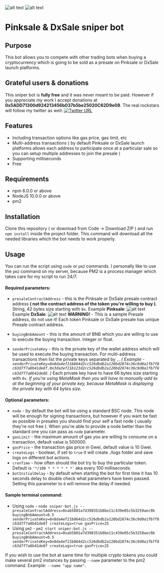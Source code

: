 ![alt text](https://github.com/mnedelchev-vn/pinksale-dxsale-sniper-bot/blob/master/assets/images/pinksale-logo.png)
![alt text](https://github.com/mnedelchev-vn/pinksale-dxsale-sniper-bot/blob/master/assets/images/dxsale-logo-shadow.png)

# Pinksale & DxSale sniper bot

## Purpose
This bot allows you to compete with other trading bots when buying a cryptocurrency which is going to be sold as a presale on Pinksale or DxSale launch platforms.

## Grateful users & donations
This sniper bot is **fully free** and it was never meant to be paid. However if you appreciate my work I accept donations at **0x5ADD71300d924213456b037b5be25020C62D9e08**. The real rockstars will follow my twitter as well:
[![Twitter URL](https://github.com/mnedelchev-vn/pinksale-dxsale-sniper-bot/blob/master/assets/images/twitter.svg)](https://twitter.com/intent/follow?screen_name=mnedelchev_)

## Features
* Including transaction options like gas price, gas limit, etc
* Multi-address transactions ( by default Pinksale or DxSale launch platforms allows each address to participate once at a particular sale so you can setup multiple addresses to join the presale )
* Supporting milliseconds
* Free

## Requirements
* npm 6.0.0 or above
* NodeJS 10.0.0 or above
* pm2

## Installation
Clone this repository ( or download from Code -> Download ZIP ) and run `npm install` inside the project folder. This command will download all the needed libraries which the bot needs to work properly.

## Usage
You can run the script using `node` or `pm2` commands. I personally like to use the `pm2` command on my server, because PM2 is a process manager which takes care for my script to run 24/7. 

#### Required parameters:
* `presaleContractAddress` - this is the Pinksale or DxSale presale contract address **( not the contract address of the token you're willing to buy )**. String, 42 bytes size starting with `0x`. 
Example **Pinksale**:
![alt text](https://github.com/mnedelchev-vn/pinksale-dxsale-sniper-bot/blob/master/assets/images/sample-pinksale-presale-address.png)
Example **DxSale**:
![alt text](https://github.com/mnedelchev-vn/pinksale-dxsale-sniper-bot/blob/master/assets/images/sample-dxsale-presale-address.png)
**WARNING!** - This is a sample Presale address, do not use it! Each token Pinksale or DxSale presale has unique Presale contract address.

* `buyingBnbAmount` - this is the amount of BNB which you are willing to use to execute the buying transaction. Integer or float.
* `senderPrivateKey` - this is the private key of the wallet address which will be used to execute the buying transaction. For multi-address transactions then list the private keys separated by `,`. *( Example - `senderPrivateKey=0x8da4ef21b864d2cc526dbdb2a120bd2874c36c9d0a1fb7f8c63d7f7a8b41de8f,0x3da3ef21b123d2cc526dbdb2a120bd2874c36c9d0a1fb7f8c63d7f7a8b42de8E`. )* Each private key have to have 66 bytes size starting with `0x`. *If you're using MetaMask then you will have to manually add `0x` at the beginning of your private key, because MetaMask is displaying the private key with 64 bytes size.*

#### Optional parameters:
* `node` - by default the bot will be using a standard BSC node. This node will be enough for signing transactions, but however if you want be fast as possible in presales you should find your self a fast node ( usually they're not free ). When you're able to provide a node better than the standard one you can pass as `node` parameter.
* `gasLimit` - the maximum amount of gas you are willing to consume on a transaction, default value is 500000.
* `gasPrice` - the transaction gas price in Gwei, default value is 10 Gwei.
* `createLogs` - boolean, if set to `true` it will create ./logs folder and save logs on different bot actions.
* `cronTime` - how often should the bot try to buy the particular token. Default is `'*/100 * * * * * *'` aka every 100 milliseconds.
* `botInitialDelay` - by default when starting the bot for first time it has 10 seconds delay to double check what parameters have been passed. Setting this parameter to `0` will remove the delay if needed.

#### Sample terminal command:
* Using `node` - `node sniper-bot.js -- presaleContractAddress=0xab5801a7d398351b8be11c439e05c5b3259aec9b buyingBnbAmount=0.5 senderPrivateKey=0x8da4ef21b864d2cc526dbdb2a120bd2874c36c9d0a1fb7f8c63d7f7a8b41de8f createLogs=true gasPrice=25`
* Using `pm2` - `pm2 start sniper-bot.js -- presaleContractAddress=0xab5801a7d398351b8be11c439e05c5b3259aec9b buyingBnbAmount=0.5 senderPrivateKey=0x8da4ef21b864d2cc526dbdb2a120bd2874c36c9d0a1fb7f8c63d7f7a8b41de8f createLogs=true gasPrice=25`

If you wish to use the bot at same time for multiple crypto tokens you could make several pm2 instances by passing `--name` parameter to the pm2 command. Example: `--name "app name"`.